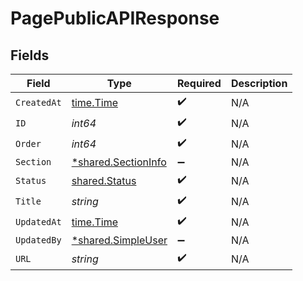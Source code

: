 # PagePublicAPIResponse


## Fields

| Field                                                            | Type                                                             | Required                                                         | Description                                                      |
| ---------------------------------------------------------------- | ---------------------------------------------------------------- | ---------------------------------------------------------------- | ---------------------------------------------------------------- |
| `CreatedAt`                                                      | [time.Time](https://pkg.go.dev/time#Time)                        | :heavy_check_mark:                                               | N/A                                                              |
| `ID`                                                             | *int64*                                                          | :heavy_check_mark:                                               | N/A                                                              |
| `Order`                                                          | *int64*                                                          | :heavy_check_mark:                                               | N/A                                                              |
| `Section`                                                        | [*shared.SectionInfo](../../../pkg/models/shared/sectioninfo.md) | :heavy_minus_sign:                                               | N/A                                                              |
| `Status`                                                         | [shared.Status](../../../pkg/models/shared/status.md)            | :heavy_check_mark:                                               | N/A                                                              |
| `Title`                                                          | *string*                                                         | :heavy_check_mark:                                               | N/A                                                              |
| `UpdatedAt`                                                      | [time.Time](https://pkg.go.dev/time#Time)                        | :heavy_check_mark:                                               | N/A                                                              |
| `UpdatedBy`                                                      | [*shared.SimpleUser](../../../pkg/models/shared/simpleuser.md)   | :heavy_minus_sign:                                               | N/A                                                              |
| `URL`                                                            | *string*                                                         | :heavy_check_mark:                                               | N/A                                                              |